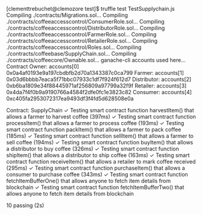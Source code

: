 [clementtrebuchet@clemozore test]$ truffle test  TestSupplychain.js 
Compiling ./contracts/Migrations.sol...
Compiling ./contracts/coffeeaccesscontrol/ConsumerRole.sol...
Compiling ./contracts/coffeeaccesscontrol/DistributorRole.sol...
Compiling ./contracts/coffeeaccesscontrol/FarmerRole.sol...
Compiling ./contracts/coffeeaccesscontrol/RetailerRole.sol...
Compiling ./contracts/coffeeaccesscontrol/Roles.sol...
Compiling ./contracts/coffeebase/SupplyChain.sol...
Compiling ./contracts/coffeecore/Ownable.sol...
ganache-cli accounts used here...
Contract Owner: accounts[0]  0x0a4af0193e9a197cbdbfb2d70a1343387c0ca799
Farmer: accounts[1]  0x03d6bbbb7eaca5f71bbc07933c1df7f924f612d7
Distributor: accounts[2]  0xb6ba1809e34f88445971af256809a97799a32f9f
Retailer: accounts[3]  0x4da7f4f0b9a9190766a4584f2dfe0fc1e3823c82
Consumer: accounts[4]  0xc405fa2953072317ea9493df3f4fd5d628508e0a


  Contract: SupplyChain
    ✓ Testing smart contract function harvestItem() that allows a farmer to harvest coffee (397ms)
    ✓ Testing smart contract function processItem() that allows a farmer to process coffee (193ms)
    ✓ Testing smart contract function packItem() that allows a farmer to pack coffee (185ms)
    ✓ Testing smart contract function sellItem() that allows a farmer to sell coffee (194ms)
    ✓ Testing smart contract function buyItem() that allows a distributor to buy coffee (326ms)
    ✓ Testing smart contract function shipItem() that allows a distributor to ship coffee (163ms)
    ✓ Testing smart contract function receiveItem() that allows a retailer to mark coffee received (295ms)
    ✓ Testing smart contract function purchaseItem() that allows a consumer to purchase coffee (343ms)
    ✓ Testing smart contract function fetchItemBufferOne() that allows anyone to fetch item details from blockchain
    ✓ Testing smart contract function fetchItemBufferTwo() that allows anyone to fetch item details from blockchain


  10 passing (2s)
